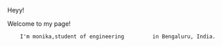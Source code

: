 Heyy! 

Welcome to my page!

        I'm monika,student of engineering         in Bengaluru, India.

